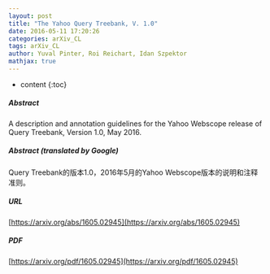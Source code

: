 ```yaml
---
layout: post
title: "The Yahoo Query Treebank, V. 1.0"
date: 2016-05-11 17:20:26
categories: arXiv_CL
tags: arXiv_CL
author: Yuval Pinter, Roi Reichart, Idan Szpektor
mathjax: true
---
```


* content
{:toc}

##### Abstract
A description and annotation guidelines for the Yahoo Webscope release of Query Treebank, Version 1.0, May 2016.

##### Abstract (translated by Google)
Query Treebank的版本1.0，2016年5月的Yahoo Webscope版本的说明和注释准则。

##### URL
[https://arxiv.org/abs/1605.02945](https://arxiv.org/abs/1605.02945)

##### PDF
[https://arxiv.org/pdf/1605.02945](https://arxiv.org/pdf/1605.02945)

